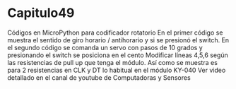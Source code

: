 # Capitulo49
Códigos en MicroPython para codificador rotatorio
En el primer código se muestra el sentido de giro horario / antihorario y si se presionó el switch. 
En el segundo código se comanda un servo con pasos de 10 grados y presionando el switch se posiciona en el cento
Modificar líneas 4,5,6 según las resistencias de pull up que tenga el módulo. 
Así como se muestra es para 2 resistencias en CLK y DT lo habitual en el módulo KY-040
Ver video detallado en el canal de youtube de Computadoras y Sensores
